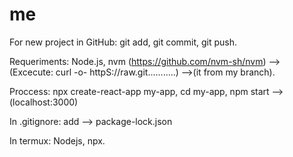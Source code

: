 # me

For new project in GitHub:
git add, git commit, git push.


Requeriments:
Node.js, nvm (https://github.com/nvm-sh/nvm) --> (Excecute: curl -o- httpS://raw.git...........) -->(it from my branch).


Proccess:
npx create-react-app my-app, cd my-app, npm start --> (localhost:3000)


In .gitignore:
add --> package-lock.json


In termux:
Nodejs, npx.

